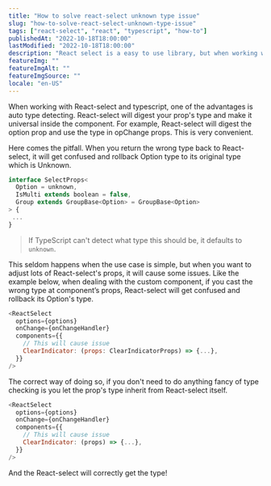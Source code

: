 ```yaml
---
title: "How to solve react-select unknown type issue"
slug: "how-to-solve-react-select-unknown-type-issue"
tags: ["react-select", "react", "typescript", "how-to"]
publishedAt: "2022-10-18T18:00:00"
lastModified: "2022-10-18T18:00:00"
description: "React select is a easy to use library, but when working with typescript it has some issue to correctly inherit the type. This article will try to light up the path of how to solve it."
featureImg: ""
featureImgAlt: ""
featureImgSource: ""
locale: "en-US"
---
```


When working with React-select and typescript, one of the advantages is auto type detecting. React-select will digest your prop's type and make it universal inside the component. For example, React-select will digest the option prop and use the type in opChange props. This is very convenient.

Here comes the pitfall. When you return the wrong type back to React-select, it will get confused and rollback Option type to its original type which is Unknown. 

```js
interface SelectProps<
  Option = unknown,
  IsMulti extends boolean = false,
  Group extends GroupBase<Option> = GroupBase<Option>
> {
 ...
}
```

> If TypeScript can't detect what type this should be, it defaults to `unknown`.

This seldom happens when the use case is simple, but when you want to adjust lots of React-select's props, it will cause some issues. Like the example below, when dealing with the custom component, if you cast the wrong type at component’s props, React-select will get confused and rollback its Option's type.

```js
<ReactSelect
  options={options}
  onChange={onChangeHandler}
  components={{
	// This will cause issue
    ClearIndicator: (props: ClearIndicatorProps) => {...},
  }}
/>
```

The correct way of doing so, if you don't need to do anything fancy of type checking is you let the prop's type inherit from React-select itself.

```js
<ReactSelect
  options={options}
  onChange={onChangeHandler}
  components={{
	// This will cause issue
    ClearIndicator: (props) => {...},
  }}
/>
```

And the React-select will correctly get the type!


